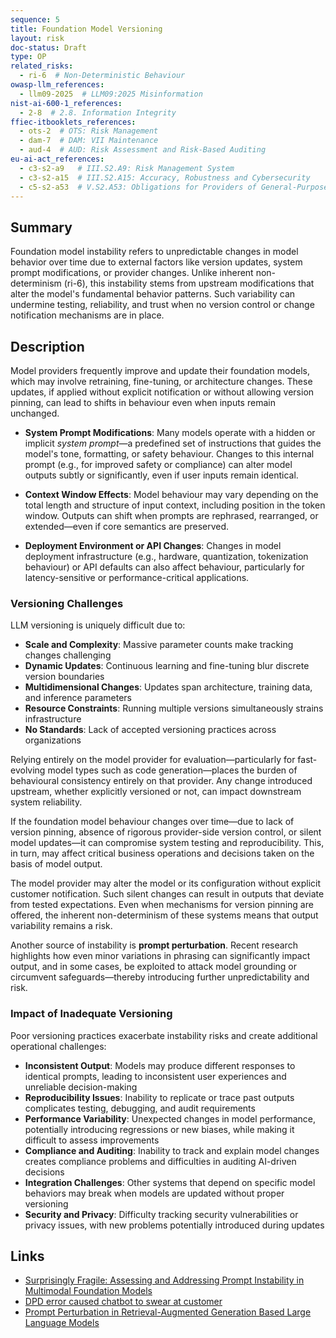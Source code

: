 ```yaml
---
sequence: 5
title: Foundation Model Versioning
layout: risk
doc-status: Draft
type: OP
related_risks:
  - ri-6  # Non-Deterministic Behaviour
owasp-llm_references:
  - llm09-2025  # LLM09:2025 Misinformation
nist-ai-600-1_references:
  - 2-8  # 2.8. Information Integrity
ffiec-itbooklets_references:
  - ots-2  # OTS: Risk Management
  - dam-7  # DAM: VII Maintenance
  - aud-4  # AUD: Risk Assessment and Risk-Based Auditing
eu-ai-act_references:
  - c3-s2-a9   # III.S2.A9: Risk Management System
  - c3-s2-a15  # III.S2.A15: Accuracy, Robustness and Cybersecurity
  - c5-s2-a53  # V.S2.A53: Obligations for Providers of General-Purpose AI Models
---
```


## Summary

Foundation model instability refers to unpredictable changes in model behavior over time due to external factors like version updates, system prompt modifications, or provider changes. Unlike inherent non-determinism (ri-6), this instability stems from upstream modifications that alter the model's fundamental behavior patterns. Such variability can undermine testing, reliability, and trust when no version control or change notification mechanisms are in place.

## Description

Model providers frequently improve and update their foundation models, which may involve retraining, fine-tuning, or architecture changes. These updates, if applied without explicit notification or without allowing version pinning, can lead to shifts in behaviour even when inputs remain unchanged.

* **System Prompt Modifications**: Many models operate with a hidden or implicit *system prompt*—a predefined set of instructions that guides the model's tone, formatting, or safety behaviour. Changes to this internal prompt (e.g., for improved safety or compliance) can alter model outputs subtly or significantly, even if user inputs remain identical.

* **Context Window Effects**: Model behaviour may vary depending on the total length and structure of input context, including position in the token window. Outputs can shift when prompts are rephrased, rearranged, or extended—even if core semantics are preserved.

* **Deployment Environment or API Changes**: Changes in model deployment infrastructure (e.g., hardware, quantization, tokenization behaviour) or API defaults can also affect behaviour, particularly for latency-sensitive or performance-critical applications.

### Versioning Challenges

LLM versioning is uniquely difficult due to:

* **Scale and Complexity**: Massive parameter counts make tracking changes challenging
* **Dynamic Updates**: Continuous learning and fine-tuning blur discrete version boundaries  
* **Multidimensional Changes**: Updates span architecture, training data, and inference parameters
* **Resource Constraints**: Running multiple versions simultaneously strains infrastructure
* **No Standards**: Lack of accepted versioning practices across organizations

Relying entirely on the model provider for evaluation—particularly for fast-evolving model types such as code generation—places the burden of behavioural consistency entirely on that provider. Any change introduced upstream, whether explicitly versioned or not, can impact downstream system reliability.

If the foundation model behaviour changes over time—due to lack of version pinning, absence of rigorous provider-side version control, or silent model updates—it can compromise system testing and reproducibility. This, in turn, may affect critical business operations and decisions taken on the basis of model output.

The model provider may alter the model or its configuration without explicit customer notification. Such silent changes can result in outputs that deviate from tested expectations. Even when mechanisms for version pinning are offered, the inherent non-determinism of these systems means that output variability remains a risk.

Another source of instability is **prompt perturbation**. Recent research highlights how even minor variations in phrasing can significantly impact output, and in some cases, be exploited to attack model grounding or circumvent safeguards—thereby introducing further unpredictability and risk.

### Impact of Inadequate Versioning

Poor versioning practices exacerbate instability risks and create additional operational challenges:

* **Inconsistent Output**: Models may produce different responses to identical prompts, leading to inconsistent user experiences and unreliable decision-making
* **Reproducibility Issues**: Inability to replicate or trace past outputs complicates testing, debugging, and audit requirements
* **Performance Variability**: Unexpected changes in model performance, potentially introducing regressions or new biases, while making it difficult to assess improvements
* **Compliance and Auditing**: Inability to track and explain model changes creates compliance problems and difficulties in auditing AI-driven decisions
* **Integration Challenges**: Other systems that depend on specific model behaviors may break when models are updated without proper versioning
* **Security and Privacy**: Difficulty tracking security vulnerabilities or privacy issues, with new problems potentially introduced during updates

## Links

* [Surprisingly Fragile: Assessing and Addressing Prompt Instability in Multimodal Foundation Models](https://www.arxiv.org/abs/2408.14595)
* [DPD error caused chatbot to swear at customer](https://www.bbc.co.uk/news/technology-68025677)
* [Prompt Perturbation in Retrieval-Augmented Generation Based Large Language Models](https://arxiv.org/abs/2402.07179)
